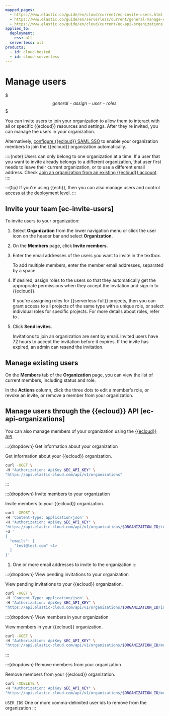 ```yaml
---
mapped_pages:
  - https://www.elastic.co/guide/en/cloud/current/ec-invite-users.html
  - https://www.elastic.co/guide/en/serverless/current/general-manage-organization.html
  - https://www.elastic.co/guide/en/cloud/current/ec-api-organizations.html
applies_to:
  deployment:
    ess: all
  serverless: all
products:
  - id: cloud-hosted
  - id: cloud-serverless
---
```


# Manage users

$$$general-assign-user-roles$$$

You can invite users to join your organization to allow them to interact with all or specific {{ecloud}} resources and settings. After they're invited, you can manage the users in your organization.

Alternatively, [configure {{ecloud}} SAML SSO](../../../deploy-manage/users-roles/cloud-organization/configure-saml-authentication.md) to enable your organization members to join the {{ecloud}} organization automatically.

::::{note}
Users can only belong to one organization at a time. If a user that you want to invite already belongs to a different organization, that user first needs to leave their current organization, or to use a different email address. Check [Join an organization from an existing {{ecloud}} account](/cloud-account/join-or-leave-an-organization.md).
::::

:::{tip}
If you're using {{ech}}, then you can also manage users and control access [at the deployment level](/deploy-manage/users-roles/cluster-or-deployment-auth.md).
:::

## Invite your team [ec-invite-users]

To invite users to your organization:

1. Select **Organization** from the lower navigation menu or click the user icon on the header bar and select **Organization**.
2. On the **Members** page, click **Invite members**.
3. Enter the email addresses of the users you want to invite in the textbox.

    To add multiple members, enter the member email addresses, separated by a space.

4. If desired, assign roles to the users so that they automatically get the appropriate permissions when they accept the invitation and sign in to {{ecloud}}.

   If you're assigning roles for {{serverless-full}} projects, then you can grant access to all projects of the same type with a unique role, or select individual roles for specific projects. For more details about roles, refer to [](/deploy-manage/users-roles/cloud-organization/user-roles.md).

5. Click **Send invites**.

    Invitations to join an organization are sent by email. Invited users have 72 hours to accept the invitation before it expires. If the invite has expired, an admin can resend the invitation.

## Manage existing users

On the **Members** tab of the **Organization** page, you can view the list of current members, including status and role.

In the **Actions** column, click the three dots to edit a member’s role, or revoke an invite, or remove a member from your organization.

## Manage users through the {{ecloud}} API [ec-api-organizations]

You can also manage members of your organization using the [{{ecloud}} API](https://www.elastic.co/docs/api/doc/cloud/).

:::{dropdown} Get information about your organization

Get information about your {{ecloud}} organization.

```sh
curl -XGET \
-H "Authorization: ApiKey $EC_API_KEY" \
"https://api.elastic-cloud.com/api/v1/organizations"
```
:::

:::{dropdown} Invite members to your organization

Invite members to your {{ecloud}} organization.

```sh
curl -XPOST \
-H 'Content-Type: application/json' \
-H "Authorization: ApiKey $EC_API_KEY" \
"https://api.elastic-cloud.com/api/v1/organizations/$ORGANIZATION_ID/invitations" \
-d '
{
  "emails": [
    "test@test.com" <1>
  ]
}'
```

1. One or more email addresses to invite to the organization
:::

:::{dropdown} View pending invitations to your organization

View pending invitations to your {{ecloud}} organization.

```sh
curl -XGET \
-H 'Content-Type: application/json' \
-H "Authorization: ApiKey $EC_API_KEY" \
"https://api.elastic-cloud.com/api/v1/organizations/$ORGANIZATION_ID/invitations"
```

:::{dropdown} View members in your organization

View members in your {{ecloud}} organization.

```sh
curl -XGET \
-H "Authorization: ApiKey $EC_API_KEY" \
"https://api.elastic-cloud.com/api/v1/organizations/$ORGANIZATION_ID/members"
```
:::

:::{dropdown} Remove members from your organization

Remove members from your {{ecloud}} organization.

```sh
curl -XDELETE \
-H "Authorization: ApiKey $EC_API_KEY" \
"https://api.elastic-cloud.com/api/v1/organizations/$ORGANIZATION_ID/members/$USER_IDS"
```

`USER_IDS`  One or more comma-delimited user ids to remove from the organization
:::